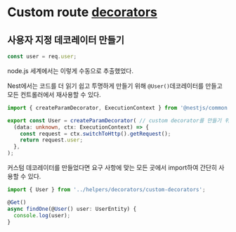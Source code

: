 # Custom route [decorators](https://medium.com/google-developers/exploring-es7-decorators-76ecb65fb841)

## 사용자 지정 데코레이터 만들기

```js
const user = req.user;
```
node.js 세계에서는 이렇게 수동으로 추출했었다.

Nest에서는 코드를 더 읽기 쉽고 투명하게 만들기 위해 `@User()`데코레이터를 만들고 모든 컨트롤러에서 재사용할 수 있다. 
```ts
import { createParamDecorator, ExecutionContext } from '@nestjs/common';

export const User = createParamDecorator( // custom decorator를 만들기 위해선 createParamDecorator를 사용한.
  (data: unknown, ctx: ExecutionContext) => {
    const request = ctx.switchToHttp().getRequest();
    return request.user;
  },
);
```

커스텀 데코레이터를 만들었다면 요구 사항에 맞는 모든 곳에서 import하여 간단히 사용할 수 있다.
```ts
import { User } from '../helpers/decorators/custom-decorators';

@Get()
async findOne(@User() user: UserEntity) {
  console.log(user);
}


```
